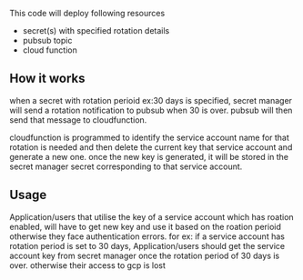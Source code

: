 This code will deploy following resources

* secret(s) with specified rotation details
* pubsub topic
* cloud function

## How it works ##
when a secret with rotation perioid ex:30 days is specified, secret manager will send a rotation notification to pubsub when 30 is over.
pubsub will then send that message to cloudfunction.

cloudfunction is programmed to identify the service account name for that rotation is needed and then delete the current key that service account and generate a new one.
once the new key is generated, it will be stored in the secret manager secret corresponding to that service account.

## Usage ##
Application/users that utilise the key of a service account which has roation enabled, will have to get new key and use it based on the roation perioid otherwise they face authentication errors.
for ex: if a service account has rotation period is set to 30 days, Application/users should get the service account key from secret manager once the rotation period of 30 days is over. otherwise their access to gcp is lost 
